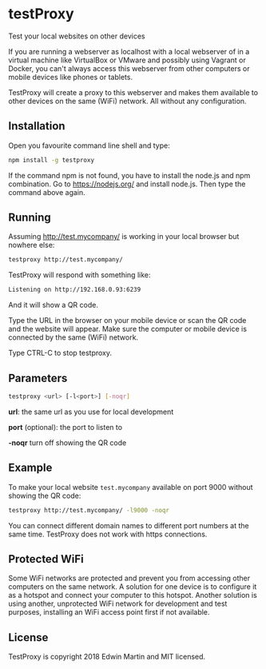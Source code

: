# testProxy

Test your local websites on other devices

If you are running a webserver as localhost with a local webserver of in a virtual machine like
VirtualBox or VMware and possibly using Vagrant or Docker,
you can't always access this webserver from other computers or mobile devices like phones or tablets.

TestProxy will create a proxy to this webserver and makes them available to other devices on the
same (WiFi) network. All without any configuration.

## Installation

Open you favourite command line shell and type:

```bash
npm install -g testproxy
```

If the command npm is not found, you have to install the node.js and npm combination.
Go to https://nodejs.org/ and install node.js. Then type the command above again.

## Running

Assuming http://test.mycompany/ is working in your local browser but nowhere else:

```bash
testproxy http://test.mycompany/
```

TestProxy will respond with something like:

```bash
Listening on http://192.168.0.93:6239
```

And it will show a QR code.

Type the URL in the browser on your mobile device or scan the QR code and the website will appear.
Make sure the computer or mobile device is connected by the same (WiFi) network.

Type CTRL-C to stop testproxy.

## Parameters

```bash
testproxy <url> [-l<port>] [-noqr]
```

**url**: the same url as you use for local development

**port** (optional): the port to listen to

**-noqr** turn off showing the QR code

## Example

To make your local website `test.mycompany` available on port 9000 without showing the QR code:

```bash
testproxy http://test.mycompany/ -l9000 -noqr
```

You can connect different domain names to different port numbers at the same time.
TestProxy does not work with https connections.

## Protected WiFi

Some WiFi networks are protected and prevent you from accessing other computers on the same network.
A solution for one device is to configure it as a hotspot and connect your computer to this hotspot.
Another solution is using another, unprotected WiFi network for development and test purposes,
installing an WiFi access point first if not available.

## License

TestProxy is copyright 2018 Edwin Martin and MIT licensed.
